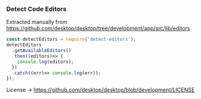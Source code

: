 ### Detect Code Editors

Extracted manually from https://github.com/desktop/desktop/tree/development/app/src/lib/editors

```javascript
const detectEditors = require('detect-editors');
detectEditors
  .getAvailableEditors()
  .then((editors)=> {
    console.log(editors);
  })
  .catch((err)=> console.log(err));
});
```

License -> https://github.com/desktop/desktop/blob/development/LICENSE
